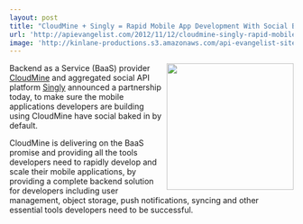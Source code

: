 ```yaml
---
layout: post
title: "CloudMine + Singly = Rapid Mobile App Development With Social Baked In"
url: 'http://apievangelist.com/2012/11/12/cloudmine-singly-rapid-mobile-app-development-with-social-baked-in/'
image: 'http://kinlane-productions.s3.amazonaws.com/api-evangelist-site/blog/cloudmine-logo.png'
---
```


[<img src="https://s3.amazonaws.com/kinlane-productions/baas/cloudmine-logo.png" alt="" width="225" align="right" />][1]

Backend as a Service (BaaS) provider [CloudMine][1] and aggregated social API platform [Singly][2] announced a partnership today, to make sure the mobile applications developers are building using CloudMine have social baked in by default.

CloudMine is delivering on the BaaS promise and providing all the tools developers need to rapidly develop and scale their mobile applications, by providing a complete backend solution for developers including user management, object storage, push notifications, syncing and other essential tools developers need to be successful.

   [1]: https://cloudmine.me/ (CloudMine)
   [2]: http://singly.com (Singly)
